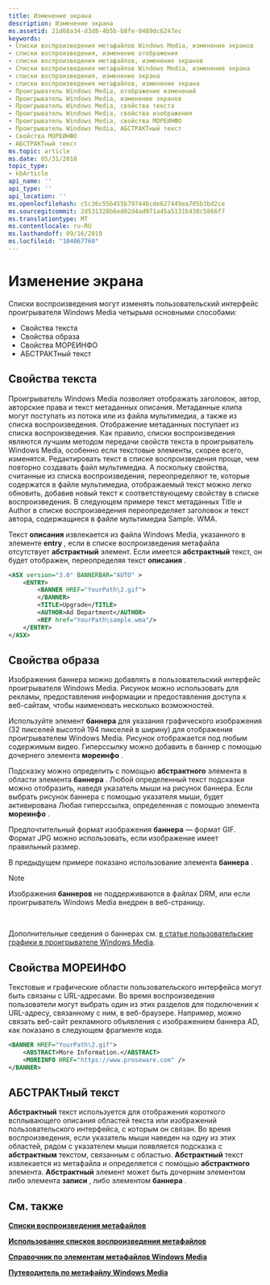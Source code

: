 ```yaml
---
title: Изменение экрана
description: Изменение экрана
ms.assetid: 21d68a34-d3d8-4b5b-b8fe-0489dc6247ec
keywords:
- Списки воспроизведения метафайлов Windows Media, изменение экранов
- списки воспроизведения, изменение отображения
- списки воспроизведения метафайлов, изменение экранов
- Списки воспроизведения метафайлов Windows Media, изменение экрана
- списки воспроизведения, изменение экрана
- списки воспроизведения метафайлов, изменение экрана
- Проигрыватель Windows Media, отображение изменений
- Проигрыватель Windows Media, изменение экранов
- Проигрыватель Windows Media, свойства текста
- Проигрыватель Windows Media, свойства изображения
- Проигрыватель Windows Media, свойства МОРЕИНФО
- Проигрыватель Windows Media, АБСТРАКТный текст
- Свойства МОРЕИНФО
- АБСТРАКТный текст
ms.topic: article
ms.date: 05/31/2018
topic_type:
- kbArticle
api_name: ''
api_type: ''
api_location: ''
ms.openlocfilehash: c5c36c55b455b797446cde627449ea705b3bd2ce
ms.sourcegitcommit: 2d531328b6ed82d4ad971a45a5131b430c5866f7
ms.translationtype: MT
ms.contentlocale: ru-RU
ms.lasthandoff: 09/16/2019
ms.locfileid: "104067760"
---
```

# <a name="modifying-the-display"></a>Изменение экрана

Списки воспроизведения могут изменять пользовательский интерфейс проигрывателя Windows Media четырьмя основными способами:

-   Свойства текста
-   Свойства образа
-   Свойства МОРЕИНФО
-   АБСТРАКТный текст

## <a name="text-properties"></a>Свойства текста

Проигрыватель Windows Media позволяет отображать заголовок, автор, авторские права и текст метаданных описания. Метаданные клипа могут поступать из потока или из файла мультимедиа, а также из списка воспроизведения. Отображение метаданных поступает из списка воспроизведения. Как правило, списки воспроизведения являются лучшим методом передачи свойств текста в проигрыватель Windows Media, особенно если текстовые элементы, скорее всего, изменятся. Редактировать текст в списке воспроизведения проще, чем повторно создавать файл мультимедиа. А поскольку свойства, считанные из списка воспроизведения, переопределяют те, которые содержатся в файле мультимедиа, отображаемый текст можно легко обновить, добавив новый текст к соответствующему свойству в списке воспроизведения. В следующем примере текст метаданных Title и Author в списке воспроизведения переопределяет заголовок и текст автора, содержащиеся в файле мультимедиа Sample. WMA.

Текст **описания** извлекается из файла Windows Media, указанного в элементе **entry** , если в списке воспроизведения метафайла отсутствует **абстрактный** элемент. Если имеется **абстрактный** текст, он будет отображен, переопределяя текст **описания** .


```XML
<ASX version="3.0" BANNERBAR="AUTO" >
    <ENTRY>
        <BANNER HREF="YourPath\2.gif">
        </BANNER>
        <TITLE>Upgrade</TITLE>
        <AUTHOR>Ad Department</AUTHOR>
        <REF href="YourPath\sample.wma"/>
    </ENTRY>
</ASX>

```



## <a name="image-properties"></a>Свойства образа

Изображения баннера можно добавлять в пользовательский интерфейс проигрывателя Windows Media. Рисунок можно использовать для рекламы, предоставления информации и предоставления доступа к веб-сайтам, чтобы наименовать несколько возможностей.

Используйте элемент **баннера** для указания графического изображения (32 пикселей высотой 194 пикселей в ширину) для отображения проигрывателем Windows Media. Рисунок отображается под любым содержимым видео. Гиперссылку можно добавить в баннер с помощью дочернего элемента **мореинфо** .

Подсказку можно определить с помощью **абстрактного** элемента в области элемента **баннера** . Любой определенный текст подсказки можно отобразить, наведя указатель мыши на рисунок баннера. Если выбрать рисунок баннера с помощью указателя мыши, будет активирована Любая гиперссылка, определенная с помощью элемента **мореинфо** .

Предпочтительный формат изображения **баннера** — формат GIF. Формат JPG можно использовать, если изображение имеет правильный размер.

В предыдущем примере показано использование элемента **баннера** .

> [!Note]  
> Изображения **баннеров** не поддерживаются в файлах DRM, или если проигрыватель Windows Media внедрен в веб-страницу.

 

Дополнительные сведения о баннерах см. [в статье пользовательские графики в проигрывателе Windows Media](custom-graphics-in-windows-media-player.md).

## <a name="moreinfo-properties"></a>Свойства МОРЕИНФО

Текстовые и графические области пользовательского интерфейса могут быть связаны с URL-адресами. Во время воспроизведения пользователи могут выбрать один из этих разделов для подключения к URL-адресу, связанному с ним, в веб-браузере. Например, можно связать веб-сайт рекламного объявления с изображением баннера AD, как показано в следующем фрагменте кода.


```XML
<BANNER HREF="YourPath\2.gif">
    <ABSTRACT>More Information.</ABSTRACT>
    <MOREINFO HREF="https://www.proseware.com" />
</BANNER>

```



## <a name="abstract-text"></a>АБСТРАКТный текст

**Абстрактный** текст используется для отображения короткого всплывающего описания областей текста или изображений пользовательского интерфейса, с которым он связан. Во время воспроизведения, если указатель мыши наведен на одну из этих областей, рядом с указателем мыши появляется подсказка с **абстрактным** текстом, связанным с областью. **Абстрактный** текст извлекается из метафайла и определяется с помощью **абстрактного** элемента. **Абстрактный** элемент может быть дочерним элементом либо элемента **записи** , либо элементом **баннера** .

## <a name="related-topics"></a>См. также

<dl> <dt>

[**Списки воспроизведения метафайлов**](metafile-playlists.md)
</dt> <dt>

[**Использование списков воспроизведения метафайлов**](using-metafile-playlists.md)
</dt> <dt>

[**Справочник по элементам метафайлов Windows Media**](windows-media-metafile-elements-reference.md)
</dt> <dt>

[**Путеводитель по метафайлу Windows Media**](windows-media-metafile-guide.md)
</dt> </dl>

 

 




